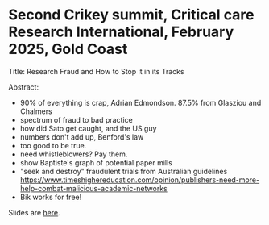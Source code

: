 # Second Crikey summit, Critical care Research International, February 2025, Gold Coast

Title: Research Fraud and How to Stop it in its Tracks

Abstract: 

- 90% of everything is crap, Adrian Edmondson. 87.5% from Glasziou and Chalmers
- spectrum of fraud to bad practice
- how did Sato get caught, and the US guy
- numbers don't add up, Benford's law
- too good to be true. 
- need whistleblowers? Pay them.
- show Baptiste's graph of potential paper mills
- "seek and destroy" fraudulent trials from Australian guidelines
https://www.timeshighereducation.com/opinion/publishers-need-more-help-combat-malicious-academic-networks
- Bik works for free!

Slides are [here](https://agbarnett.github.io/talks/crikey2/slides).
